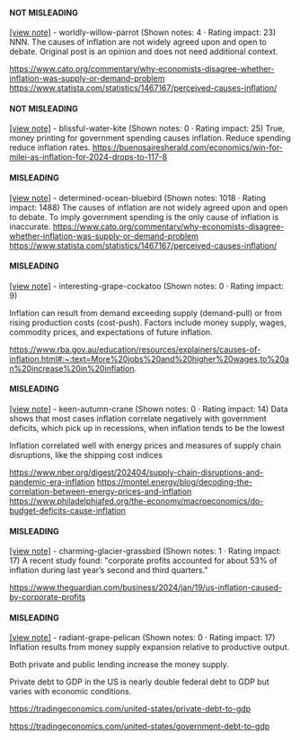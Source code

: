 #### NOT MISLEADING

[[view note]](https://x.com/i/birdwatch/n/1885432808036089877) - worldly-willow-parrot (Shown notes: 4 · Rating impact: 23)
NNN. The causes of inflation are not widely agreed upon and open to debate. Original post is an opinion and does not need additional context.

https://www.cato.org/commentary/why-economists-disagree-whether-inflation-was-supply-or-demand-problem
https://www.statista.com/statistics/1467167/perceived-causes-inflation/

#### NOT MISLEADING

[[view note]](https://x.com/i/birdwatch/n/1885257864576721101) - blissful-water-kite (Shown notes: 0 · Rating impact: 25)
True, money printing for government spending causes inflation.  Reduce spending  reduce inflation rates. 
https://buenosairesherald.com/economics/win-for-milei-as-inflation-for-2024-drops-to-117-8

#### MISLEADING

[[view note]](https://x.com/i/birdwatch/n/1885785320647487637) - determined-ocean-bluebird (Shown notes: 1018 · Rating impact: 1488)
The causes of inflation are not widely agreed upon and open to debate. To imply government spending is the only cause of inflation is inaccurate. 
https://www.cato.org/commentary/why-economists-disagree-whether-inflation-was-supply-or-demand-problem
https://www.statista.com/statistics/1467167/perceived-causes-inflation/

#### MISLEADING

[[view note]](https://x.com/i/birdwatch/n/1885673855076962576) - interesting-grape-cockatoo (Shown notes: 0 · Rating impact: 9)

Inflation can result from demand exceeding supply (demand-pull) or from rising production costs (cost-push). Factors include money supply, wages, commodity prices, and expectations of future inflation.

https://www.rba.gov.au/education/resources/explainers/causes-of-inflation.html#:~:text=More%20jobs%20and%20higher%20wages,to%20an%20increase%20in%20inflation.

#### MISLEADING

[[view note]](https://x.com/i/birdwatch/n/1885397789246710238) - keen-autumn-crane (Shown notes: 0 · Rating impact: 14)
Data shows that most cases inflation correlate negatively with government deficits, which pick up in recessions, when inflation tends to be the lowest

Inflation correlated well with energy prices and measures of supply chain disruptions, like the shipping cost indices

https://www.nber.org/digest/202404/supply-chain-disruptions-and-pandemic-era-inflation
https://montel.energy/blog/decoding-the-correlation-between-energy-prices-and-inflation
https://www.philadelphiafed.org/the-economy/macroeconomics/do-budget-deficits-cause-inflation

#### MISLEADING

[[view note]](https://x.com/i/birdwatch/n/1885215682201362813) - charming-glacier-grassbird (Shown notes: 1 · Rating impact: 17)
A recent study found: "corporate profits accounted for about 53% of inflation during last year’s second and third quarters."

https://www.theguardian.com/business/2024/jan/19/us-inflation-caused-by-corporate-profits

#### MISLEADING

[[view note]](https://x.com/i/birdwatch/n/1885209475038273916) - radiant-grape-pelican (Shown notes: 0 · Rating impact: 17)
Inflation results from money supply expansion relative to productive output.

Both private and public lending increase the money supply.

Private debt to GDP in the US is nearly double federal debt to GDP but varies with economic conditions.

https://tradingeconomics.com/united-states/private-debt-to-gdp

https://tradingeconomics.com/united-states/government-debt-to-gdp

